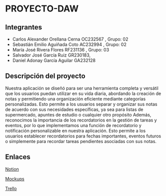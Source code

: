 # PROYECTO-DAW

## Integrantes
- Carlos Alexander Orellana Cerna OC232567 , Grupo: 02
- Sebastián Emilio Aguiñada Coto AC232994 , Grupo: 02
- María José Rivera Flores RF231136 , Grupo: 03
- Salvador José García Ruiz GR230183,
- Daniel Adonay García Aguilar GA232128

## Descripción del proyecto

Nuestra aplicación se diseñó para ser una herramienta completa y versátil que los usuarios puedan utilizar en su vida diaria, abordando la creación de notas y permitiendo una organización eficiente mediante categorías personalizadas. Esto permite a los usuarios separar y organizar sus notas de acuerdo con sus necesidades específicas, ya sea para listas de supermercado, apuntes de estudio o cualquier otro propósito Además, reconocimos la importancia de los recordatorios en la gestión de tareas y eventos, por lo que implementamos una función de recordatorio y notificación personalizable en nuestra aplicación. Esto permite a los usuarios establecer recordatorios para fechas importantes, eventos futuros o simplemente para recordar tareas pendientes asociadas con sus notas.

## Enlaces
[Notion](https://www.notion.so/Actividades-del-proyecto-de-daw-c347e569cc254f3297936530450856ef?pvs=4)

[Mockups](https://www.figma.com/file/zXtk7O8NT3jK5Xt7ujjOBo/Untitled?type=design&node-id=0%3A1&mode=design&t=QgQoenrbTSdA86x9-1)

[Trello](https://trello.com/invite/b/7OwUqygl/ATTI24cfd2d0d5c3aae9be0b9ce570f100c90E26A98D/proyecto-app-notas)
